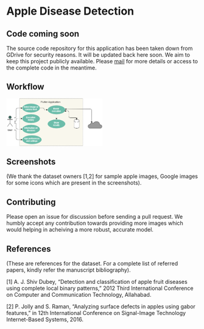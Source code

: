# Apple Disease Detection

## Code coming soon

The source code repository for this application has been taken down from GDrive for security reasons. It will be updated back here soon. 
We aim to keep this project publicly available. 
Please [mail](mailto:sreyasravichandran@gmail.com?Subject=Request%20for%20Apple%20Disease%20Detection%20project%20details) for more details or access to the complete code in the meantime.

## Workflow

<img src="https://github.com/Sreyas-108/apple-disease-detection/blob/main/imgs/app.png" align="center" width="50%"/>

## Screenshots
(We thank the dataset owners [1,2] for sample apple images, Google images for some icons which are present in the screenshots).


## Contributing

Please open an issue for discussion before sending a pull request. We humbly accept any contribution towards providing more images which would helping in acheiving a more robust, accurate model.

## References
(These are references for the dataset. For a complete list of referred papers, kindly refer the manuscript bibliography).

[1] A. J. Shiv Dubey, “Detection and classification of apple fruit diseases using complete local binary patterns,” 2012 Third International Conference on Computer and Communication Technology, Allahabad.


[2] P. Jolly and S. Raman, “Analyzing surface defects in apples using gabor features,” in 12th International Conference on Signal-Image Technology Internet-Based Systems, 2016.